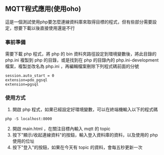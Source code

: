 ## MQTT程式應用(使用oho)

這是一個測試使用php要怎麼連線資料庫來取得目標的程式，但有些部分需要設定，想要下載以後直接使用還是不行

### 事前準備

需要下載 php 程式，將 php 的 bin 資料夾路徑設定到環境變數後，將此目錄的 php.ini 複製到 php 的目錄，或是找到在 php 的目錄內的 php.ini-development 檔案，複製並改名為 php.ini ，再編輯檔案刪除下列程式碼前面的分號

```
session.auto_start = 0
extension=pdo_pgsql
extension=pgsql
```

### 使用方式

1. 開啟 php 程式，如果已經設定好環境變數，可以在終端機輸入以下的程式碼
```
php -S localhost:8000
```
2. 開啟 main.html ，在關注目標內輸入 mqtt 的 topic
3. 按下"顯示/收起連線資料"的按鈕，輸入登入資料庫的資料，以及使用的 php 使用的位址
4. 按下"登入"的按鈕，如果在今天有 topic 的資料，會每五秒更新一次
